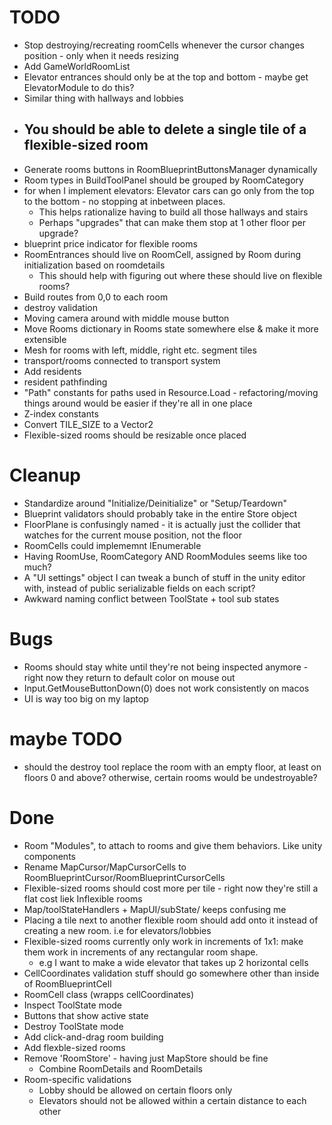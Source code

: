 # TODO

- Stop destroying/recreating roomCells whenever the cursor changes position - only when it needs resizing
- Add GameWorldRoomList 
- Elevator entrances should only be at the top and bottom - maybe get ElevatorModule to do this?
- Similar thing with hallways and lobbies
- You should be able to delete a single tile of a flexible-sized room
  - 
- Generate rooms buttons in RoomBlueprintButtonsManager dynamically
- Room types in BuildToolPanel should be grouped by RoomCategory
- for when I implement elevators: Elevator cars can go only from the top to the bottom - no stopping at inbetween places.
  - This helps rationalize having to build all those hallways and stairs
  - Perhaps "upgrades" that can make them stop at 1 other floor per upgrade?
- blueprint price indicator for flexible rooms
- RoomEntrances should live on RoomCell, assigned by Room during initialization based on roomdetails
  - This should help with figuring out where these should live on flexible rooms?
- Build routes from 0,0 to each room
- destroy validation
- Moving camera around with middle mouse button
- Move Rooms dictionary in Rooms state somewhere else & make it more extensible
- Mesh for rooms with left, middle, right etc. segment tiles
- transport/rooms connected to transport system
- Add residents
- resident pathfinding
- "Path" constants for paths used in Resource.Load - refactoring/moving things around would be easier
  if they're all in one place
- Z-index constants
- Convert TILE_SIZE to a Vector2
- Flexible-sized rooms should be resizable once placed

# Cleanup

- Standardize around "Initialize/Deinitialize" or "Setup/Teardown"
- Blueprint validators should probably take in the entire Store object
- FloorPlane is confusingly named - it is actually just the collider that watches for the current mouse position, not the floor
- RoomCells could implememnt IEnumerable
- Having RoomUse, RoomCategory AND RoomModules seems like too much?
- A "UI settings" object I can tweak a bunch of stuff in the unity editor with, instead of public serializable fields on each script?
- Awkward naming conflict between ToolState + tool sub states

# Bugs

- Rooms should stay white until they're not being inspected anymore - right now they return to default color on mouse out
- Input.GetMouseButtonDown(0) does not work consistently on macos
- UI is way too big on my laptop

# maybe TODO

- should the destroy tool replace the room with an empty floor, at least on floors 0 and above? otherwise, certain rooms would be undestroyable?

# Done

- Room "Modules", to attach to rooms and give them behaviors. Like unity components
- Rename MapCursor/MapCursorCells to RoomBlueprintCursor/RoomBlueprintCursorCells
- Flexible-sized rooms should cost more per tile - right now they're still a flat cost liek Inflexible rooms
- Map/toolStateHandlers + MapUI/subState/ keeps confusing me
- Placing a tile next to another flexible room should add onto it instead of creating a new room. i.e for elevators/lobbies
- Flexible-sized rooms currently only work in increments of 1x1: make them work in increments of any rectangular room shape.
  - e.g I want to make a wide elevator that takes up 2 horizontal cells
- CellCoordinates validation stuff should go somewhere other than inside of RoomBlueprintCell
- RoomCell class (wrapps cellCoordinates)
- Inspect ToolState mode
- Buttons that show active state
- Destroy ToolState mode
- Add click-and-drag room building
- Add flexble-sized rooms
- Remove 'RoomStore' - having just MapStore should be fine
  - Combine RoomDetails and RoomDetails
- Room-specific validations
  - Lobby should be allowed on certain floors only
  - Elevators should not be allowed within a certain distance to each other
